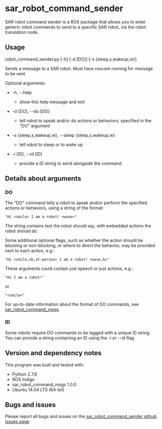 # sar\_robot\_command\_sender

SAR robot command sender is a ROS package that allows you to enter generic
robot commands to send to a specific SAR robot, via the robot translation
node.

## Usage

robot\_command\_sender.py \[-h\] \[-d \[DO\]\] \[-s \{sleep,s,wakeup,w\}\] 

Sends a message to a SAR robot. Must have roscore running for message to be sent.

Optional arguments:

- -h, --help  
    - show this help message and exit

- -d \[DO\], --do \[DO\]  
    - tell robot to speak and/or do actions or behaviors, specified in the "DO" argument

- -s \{sleep,s,wakeup,w\}, --sleep \{sleep,s,wakeup,w\}  
    - tell robot to sleep or to wake up

- -i \[ID\], --id \[ID\]
    - provide a ID string to send alongside the command

## Details about arguments

### DO

The "DO" command tells a robot to speak and/or perform the specified actions or
behaviors, using a string of the format:

`"Hi <smile> I am a robot! <wave>"`

The string contains text the robot should say, with embedded actions the robot
should do.

Some additional optional flags, such as whether the action should be blocking
or non-blocking, or where to direct the behavior, may be provided next to each
action, e.g.: 

`"Hi <smile,nb,at-person> I am a robot! <wave,b>"`

These arguments could contain just speech or just actions, e.g.:

`"Hi I am a robot!"`

or

`"<smile>"`

For up-to-date information about the format of DO commands, see
[sar\_robot\_command\_msgs](https://github.com/personal-robots/sar_robot_command_msgs).

### ID

Some robots require DO commands to be tagged with a unique ID string. You can
provide a string containing an ID using the -i or --id flag.

## Version and dependency notes

This program was built and tested with:

- Python 2.7.6 
- ROS Indigo
- sar\_robot\_command\_msgs 1.0.0
- Ubuntu 14.04 LTS (64-bit)

## Bugs and issues

Please report all bugs and issues on the [sar\_robot\_command\_sender github
issues
page](https://github.com/personal-robots/sar_robot_command_sender/issues).


